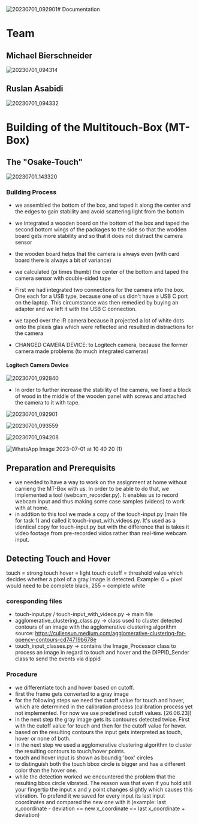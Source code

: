 ![20230701_092901](https://github.com/ITT23/assignment-07-touch-device-osake/assets/41992838/37a69b6e-a43c-4281-b8dc-6475e12d6388)# Documentation

# Team

## Michael Bierschneider

![20230701_094314](https://github.com/ITT23/assignment-07-touch-device-osake/assets/41992838/6e34f7dd-beec-4419-bd0a-afb924fbb080)

## Ruslan Asabidi

![20230701_094332](https://github.com/ITT23/assignment-07-touch-device-osake/assets/41992838/f1388381-d4fc-43ce-b6d4-86c8633ec072)

# Building of the Multitouch-Box (MT-Box)

## The "Osake-Touch"

![20230701_143320](https://github.com/ITT23/assignment-07-touch-device-osake/assets/41992838/313a7573-0ee2-4572-8c9f-902a70ad1f0e)

### Building Process
- we assembled the bottom of the box, and taped it along the center and the edges to gain stability and avoid scattering light from the bottom
- we integrated a wooden board on the bottom of the box and taped the second bottom wings of the packages to the side so that the wodden board gets more stability and so that it does not distract the camera sensor
- the wooden board helps that the camera is always even (with card board there is always a bit of variance)
- we calculated (pi times thumb) the center of the bottom and taped the camera sensor with double-sided tape
- First we had integrated two connections for the camera into the box. One each for a USB type, because one of us didn't have a USB C port on the laptop. This circumstance was then remedied by buying an adapter and we left it with the USB C connection.
- we taped over the IR camera because it projected a lot of white dots onto the plexis glas which were reflected and resulted in distractions for the camera
  
- CHANGED CAMERA DEVICE: to Logitech camera, because the former camera made problems (to much integrated cameras)
  
#### Logitech Camera Device
![20230701_092840](https://github.com/ITT23/assignment-07-touch-device-osake/assets/41992838/ae6dfd00-5ccf-4842-a0fd-a1415d401b95)

- In order to further increase the stability of the camera, we fixed a block of wood in the middle of the wooden panel with screws and attached the camera to it with tape.


![20230701_092901](https://github.com/ITT23/assignment-07-touch-device-osake/assets/41992838/48ff88ee-b6a1-4a66-b3ac-16221bc4851a)

![20230701_093559](https://github.com/ITT23/assignment-07-touch-device-osake/assets/41992838/6912b71a-16d6-4913-8365-8722f1108843)

![20230701_094208](https://github.com/ITT23/assignment-07-touch-device-osake/assets/41992838/113a4ec3-0584-4df3-86ae-acfb27080182)

![WhatsApp Image 2023-07-01 at 10 40 20 (1)](https://github.com/ITT23/assignment-07-touch-device-osake/assets/41992838/090e44b0-72a6-4a8c-aac0-8b9989dee2f5)


## Preparation and Prerequisits
- we needed to have a way to work on the assignment at home without carrieng the MT-Box with us. In order to be able to do that, we implemented a tool (webcam_recorder.py). It enables us to record webcam input and thus making some case samples (videos) to work with at home.
- in addtion to this tool we made a copy of the touch-input.py (main file for task 1) and called it touch-input_with_videos.py. It's used as a identical copy for touch-input.py but with the difference that is takes it video footage from pre-recorded vidos rather than real-time webcam input. 

## Detecting Touch and Hover
touch = strong touch
hover = light touch
cutoff = threshold value which decides whether a pixel of a gray image is detected. 
Example: 0 = pixel would need to be complete black, 255 = complete white

### coresponding files
- touch-input.py / touch-input_with_videos.py  -> main file
- agglomerative_clustering_class.py -> class used to cluster detected contours of an image with the agglomerative clustering algorithm
source: https://cullensun.medium.com/agglomerative-clustering-for-opencv-contours-cd74719b678e
- touch_input_classes.py -> contains the Image_Processor class to process an image in regard to touch and hover and the DIPPID_Sender class to send the events via dippid

### Procedure
- we differentiate toch and hover based on cutoff.
- first the frame gets converted to a gray image
- for the following steps we need the cutoff value for touch and hover, which are determined in the calibration process 
(calibration process yet not implemented. For now we use predefined cutoff values. [26.06.23])
- in the next step the gray image gets its contoures detected twice. First with the cutoff value for touch and then for the cutoff value for hover.
- based on the resulting contours the input gets interpreted as touch, hover or none of both.
- in the next step we used a agglomerative clustering algorithm to cluster the resulting contours to touch/hover points. 
- touch and hover input is shown as boundig 'box' circles
- to distinguish both the touch bbox circle is bigger and has a different color than the hover one.
- while the detection worked we encountered the problem that the resulting bbox circle vibrated. The reason was that even if you hold still your fingertip the input x and y point changes slightly which causes this vibration. To prefend it we saved for every input its last input coordinates and compared the new one with it (example: last x_coordinate - deviation <= new x_coordinate <= last x_coordinate + deviation)

